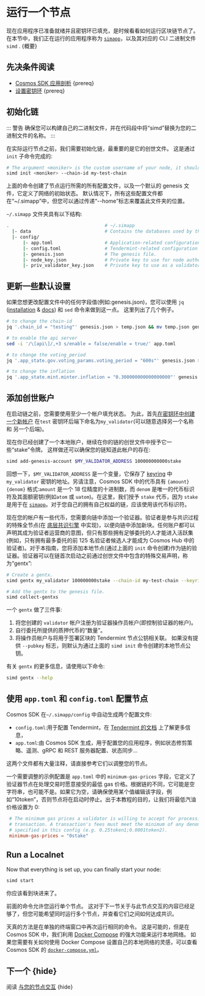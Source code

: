 # 运行一个节点

现在应用程序已准备就绪并且密钥环已填充，是时候看看如何运行区块链节点了。 在本节中，我们正在运行的应用程序称为 [`simapp`](https://github.com/cosmos/cosmos-sdk/tree/v0.40.0-rc3/simapp)，以及其对应的 CLI 二进制文件 `simd` . {概要}

## 先决条件阅读

- [Cosmos SDK 应用剖析](../basics/app-anatomy.md) {prereq}
- [设置密钥环](./keyring.md) {prereq}

## 初始化链

::: 警告
确保您可以构建自己的二进制文件，并在代码段中将“simd”替换为您的二进制文件的名称。
:::

在实际运行节点之前，我们需要初始化链，最重要的是它的创世文件。 这是通过 `init` 子命令完成的: 

```bash
# The argument <moniker> is the custom username of your node, it should be human-readable.
simd init <moniker> --chain-id my-test-chain
```

上面的命令创建了节点运行所需的所有配置文件，以及一个默认的 genesis 文件，它定义了网络的初始状态。 默认情况下，所有这些配置文件都在“~/.simapp”中，但您可以通过传递“--home”标志来覆盖此文件夹的位置。

`~/.simapp` 文件夹具有以下结构: 

```bash
.                                   # ~/.simapp
  |- data                           # Contains the databases used by the node.
  |- config/
      |- app.toml                   # Application-related configuration file.
      |- config.toml                # Tendermint-related configuration file.
      |- genesis.json               # The genesis file.
      |- node_key.json              # Private key to use for node authentication in the p2p protocol.
      |- priv_validator_key.json    # Private key to use as a validator in the consensus protocol.
```

## 更新一些默认设置

如果您想更改配置文件中的任何字段值(例如:genesis.json)，您可以使用 `jq` ([installation](https://stedolan.github.io/jq/download/) & [docs]( https://stedolan.github.io/jq/manual/#Assignment)) 和 `sed` 命令来做到这一点。 这里列出了几个例子。

```bash
# to change the chain-id
jq '.chain_id = "testing"' genesis.json > temp.json && mv temp.json genesis.json

# to enable the api server
sed -i '/\[api\]/,+3 s/enable = false/enable = true/' app.toml

# to change the voting_period
jq '.app_state.gov.voting_params.voting_period = "600s"' genesis.json > temp.json && mv temp.json genesis.json

# to change the inflation
jq '.app_state.mint.minter.inflation = "0.300000000000000000"' genesis.json > temp.json && mv temp.json genesis.json
```

## 添加创世账户

在启动链之前，您需要使用至少一个帐户填充状态。 为此，首先[在密钥环中创建一个新帐户](./keyring.md#adding-keys-to-the-keyring) 在`test` 密钥环后端下命名为`my_validator`(可以随意选择另一个名称和 另一个后端)。

现在你已经创建了一个本地账户，继续在你的链的创世文件中授予它一些“stake”令牌。 这样做还可以确保您的链知道此帐户的存在: 

```bash
simd add-genesis-account $MY_VALIDATOR_ADDRESS 100000000000stake
```

回想一下，`$MY_VALIDATOR_ADDRESS` 是一个变量，它保存了 [keyring](./keyring.md#adding-keys-to-the-keyring) 中 `my_validator` 密钥的地址。另请注意，Cosmos SDK 中的代币具有 `{amount}{denom}` 格式:`amount` 是一个 18 位精度的十进制数，而 `denom` 是唯一的代币标识符及其面额密钥(例如`atom` 或 `uatom`)。在这里，我们授予 `stake` 代币，因为 `stake` 是用于在 [`simapp`](https://github.com/cosmos/cosmos-sdk/tree/v0.40.0-rc3/simapp)。对于您自己的拥有自己权益的链，应该使用该代币标识符。

现在您的帐户有一些代币，您需要向链中添加一个验证器。验证者是参与共识过程的特殊全节点(在 [底层共识引擎](../intro/sdk-app-architecture.md#tendermint) 中实现)，以便向链中添加新块。任何账户都可以声明其成为验证者运营商的意图，但只有那些拥有足够委托的人才能进入活跃集(例如，只有拥有最多委托的前 125 名验证者候选人才能成为 Cosmos Hub 中的验证者)。对于本指南，您将添加本地节点(通过上面的 `init` 命令创建)作为链的验证器。验证器可以在链首次启动之前通过创世文件中包含的特殊交易声明，称为“gentx”: 

```bash
# Create a gentx.
simd gentx my_validator 100000000stake --chain-id my-test-chain --keyring-backend test

# Add the gentx to the genesis file.
simd collect-gentxs
```

一个 `gentx` 做了三件事:

1. 将您创建的 `validator` 帐户注册为验证器操作员帐户(即控制验证器的帐户)。
2. 自行委托所提供的质押代币的“数量”。
3. 将操作员帐户与将用于签署区块的 Tendermint 节点公钥相关联。 如果没有提供 `--pubkey` 标志，则默认为通过上面的 `simd init` 命令创建的本地节点公钥。

有关 `gentx` 的更多信息，请使用以下命令: 

```bash
simd gentx --help
```

## 使用 `app.toml` 和 `config.toml` 配置节点

Cosmos SDK 在`~/.simapp/config` 中自动生成两个配置文件:

- `config.toml`:用于配置 Tendermint，在 [Tendermint 的文档](https://docs.tendermint.com/master/nodes/configuration.html) 上了解更多信息，
- `app.toml`:由 Cosmos SDK 生成，用于配置您的应用程序，例如状态修剪策略、遥测、gRPC 和 REST 服务器配置、状态同步...

这两个文件都有大量注释，请直接参考它们以调整您的节点。

一个需要调整的示例配置是 `app.toml` 中的 `minimum-gas-prices` 字段，它定义了验证器节点在处理交易时愿意接受的最低 gas 价格。根据链的不同，它可能是空字符串，也可能不是。如果它为空，请确保使用某个值编辑该字段，例如“10token”，否则节点将在启动时停止。出于本教程的目的，让我们将最低汽油价格设置为 0: 

```toml
 # The minimum gas prices a validator is willing to accept for processing a
 # transaction. A transaction's fees must meet the minimum of any denomination
 # specified in this config (e.g. 0.25token1;0.0001token2).
 minimum-gas-prices = "0stake"
```

## Run a Localnet

Now that everything is set up, you can finally start your node:

```bash
simd start
```

你应该看到块进来了。

前面的命令允许您运行单个节点。 这对于下一节关于与此节点交互的内容已经足够了，但您可能希望同时运行多个节点，并查看它们之间如何达成共识。

天真的方法是在单独的终端窗口中再次运行相同的命令。 这是可能的，但是在 Cosmos SDK 中，我们利用 [Docker Compose](https://docs.docker.com/compose/) 的强大功能来运行本地网络。 如果您需要有关如何使用 Docker Compose 设置自己的本地网络的灵感，可以查看 Cosmos SDK 的 [`docker-compose.yml`](https://github.com/cosmos/cosmos-sdk/blob/v0.40.0-rc3/docker-compose.yml)。

## 下一个 {hide}

阅读 [与您的节点交互](./interact-node.md) {hide} 
